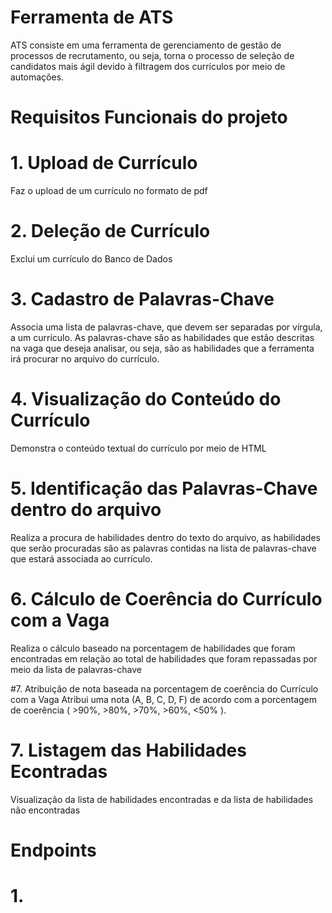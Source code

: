 # Ferramenta de ATS

ATS consiste em uma ferramenta de gerenciamento de gestão de processos de recrutamento, ou seja, torna o processo de seleção de candidatos mais ágil devido à filtragem dos currículos por meio de automações.

# Requisitos Funcionais do projeto

# 1. Upload de Currículo
Faz o upload de um currículo no formato de pdf

# 2. Deleção de Currículo
Exclui um currículo do Banco de Dados

# 3. Cadastro de Palavras-Chave
Associa uma lista de palavras-chave, que devem ser separadas por vírgula, a um currículo. As palavras-chave são as habilidades que estão descritas na vaga que deseja analisar, ou seja, são as habilidades que a ferramenta irá procurar no arquivo do currículo.

# 4. Visualização do Conteúdo do Currículo
Demonstra o conteúdo textual do currículo por meio de HTML

# 5. Identificação das Palavras-Chave dentro do arquivo
Realiza a procura de habilidades dentro do texto do arquivo, as habilidades que serão procuradas são as palavras contidas na lista de palavras-chave que estará associada ao currículo.

# 6. Cálculo de Coerência do Currículo com a Vaga
Realiza o cálculo baseado na porcentagem de habilidades que foram encontradas em relação ao total de habilidades que foram repassadas por meio da lista de palavras-chave

#7. Atribuição de nota baseada na porcentagem de coerência do Currículo com a Vaga
Atribui uma nota (A, B, C, D, F) de acordo com a porcentagem de coerência ( >90%, >80%, >70%, >60%, <50% ).

# 7. Listagem das Habilidades Econtradas
Visualização da lista de habilidades encontradas e da lista de habilidades não encontradas



# Endpoints
# 1.
